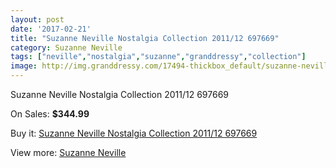```yaml
---
layout: post
date: '2017-02-21'
title: "Suzanne Neville Nostalgia Collection 2011/12 697669"
category: Suzanne Neville
tags: ["neville","nostalgia","suzanne","granddressy","collection"]
image: http://img.granddressy.com/17494-thickbox_default/suzanne-neville-nostalgia-collection-2011-12-697669.jpg
---
```

Suzanne Neville Nostalgia Collection 2011/12 697669

On Sales: **$344.99**
<a href="https://www.granddressy.com/en/suzanne-neville/16496-suzanne-neville-nostalgia-collection-2011-12-697669.html"><amp-img layout="responsive" width="600" height="600" src="//img.granddressy.com/17494-thickbox_default/suzanne-neville-nostalgia-collection-2011-12-697669.jpg" alt="Suzanne Neville Nostalgia Collection 2011/12 697669 0" /></a>

Buy it: [Suzanne Neville Nostalgia Collection 2011/12 697669](https://www.granddressy.com/en/suzanne-neville/16496-suzanne-neville-nostalgia-collection-2011-12-697669.html "Suzanne Neville Nostalgia Collection 2011/12 697669")

View more: [Suzanne Neville](https://www.granddressy.com/en/129-suzanne-neville "Suzanne Neville")